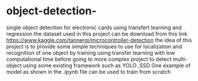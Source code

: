 # object-detection-
single object detection for electronic cards using transfert learning and regression
the dataset used in this project can be download from this link https://www.kaggle.com/tannergi/microcontroller-detection
the idea of this project is to provide some simple techniques to use for localization and recognition of one object 
by training using transfer learning with low computational time 
before going to more complex project to detect multi-object   using some existing framework such as YOLO ,SSD 
One example of model as shown in the .ipynb file can be used to train from scratch
